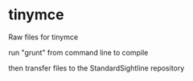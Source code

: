 # tinymce

Raw files for tinymce

run "grunt" from command line to compile

then transfer files to the StandardSightline repository
